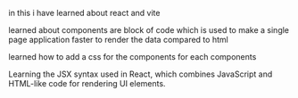 in this i have learned about react and vite 

learned about components are block of code which is used to make a single page application faster to render the data compared to html 

learned how to add a css for the components for each components

Learning the JSX syntax used in React, which combines JavaScript and HTML-like code for rendering UI elements.
